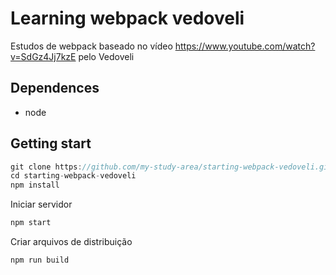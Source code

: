 # Learning webpack vedoveli

Estudos de webpack baseado no vídeo https://www.youtube.com/watch?v=SdGz4Jj7kzE pelo Vedoveli

## Dependences
- node

## Getting start
```js
git clone https://github.com/my-study-area/starting-webpack-vedoveli.git
cd starting-webpack-vedoveli
npm install
```
Iniciar servidor
```bash
npm start
```

Criar arquivos de distribuição
```bash
npm run build
```

